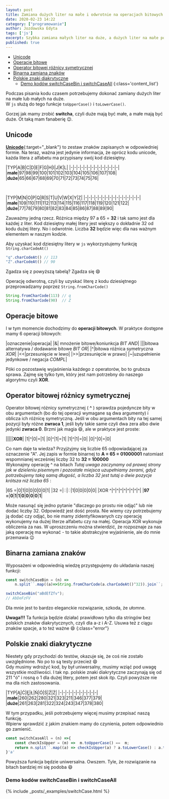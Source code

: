 ```yaml
---
layout: post
title: Zamiana dużych liter na małe i odwrotnie na operacjach bitowych
date: 2020-02-23 14:22
category: ["programowanie"]
author: Jozdowska Edyta
tags: ['js']
excerpt: Szybka zamiana małych liter na duże, a dużych liter na małe poprzez operacje bitowe
published: true
---
```


- [Unicode](#unicode)
- [Operacje bitowe](#operacje-bitowe)
- [Operator bitowej różnicy symetrycznej](#operator-bitowej-r%c3%b3%c5%bcnicy-symetrycznej)
- [Binarna zamiana znaków](#binarna-zamiana-znak%c3%b3w)
- [Polskie znaki diakrytyczne](#polskie-znaki-diakrytyczne)
  - [Demo kodów switchCaseBin i switchCaseAll](#demo-kod%c3%b3w-switchcasebin-i-switchcaseall)
{:class='content_list'}

Podczas pisania kodu czasem potrzebujemy dokonać zamiany dużych liter na małe lub małych na duże.  
W `js` służą do tego funkcje `toUpperCase()` i `toLowerCase()`. 

Gorzej jak mamy zrobić **switcha**, czyli duże mają być małe, a małe mają być duże. Ot taką mam fanaberię :wink:.  


## Unicode
[**Unicode**](https://pl.wikipedia.org/wiki/Unikod){:target="_blank"} to zestaw znaków zapisanych w odpowiedniej formie. Na teraz, ważna jest jedynie informacja, że oprócz kodu unicode, każda litera z alfabetu ma przypisany swój kod dziesiętny.

|TYP|A|B|C|D|E|F|G|H|I|J|K|L|
|-|-|-|-|-|-|-|-|-|-|-|-|-|-|
|**małe**|97|98|99|100|101|102|103|104|105|106|107|108|
|**duże**|65|66|67|68|69|70|71|72|73|74|75|76|

<br/>

|TYP|M|N|O|P|Q|R|S|T|U|V|W|X|Y|Z|
|-|-|-|-|-|-|-|-|-|-|-|-|-|-|-|-|
|**małe**|109|110|111|112|113|114|115|116|117|118|119|120|121|122|
|**duże**|77|78|79|80|81|82|83|84|85|86|87|88|89|90|  


Zauważmy jedną rzecz. Różnica między 97 a 65 = **32** i tak samo jest dla każdej z liter. Kod dziesiętny małej litery jest większy o dokładnie 32 od kodu dużej litery. No i odwrotnie. Liczba **32** będzie więc dla nas ważnym elementem w naszym kodzie. 

Aby uzyskać kod dziesiętny litery w `js` wykorzystujemy funkcję `String.charCodeAt()`
```js
"q".charCodeAt() // 113 
"Z".charCodeAt() // 90
```
Zgadza się z powyższą tabelą? Zgadza się :smile:

Operację odwrotną, czyli by uzyskać literę z kodu dziesiętnego przeprowadzamy poprzez `String.fromCharCode()`
```js
String.fromCharCode(113) // q
String.fromCharCode(90)  // Z
```

## Operacje bitowe
I w tym momencie dochodzimy do **operacji bitowych**. W praktyce dostępne mamy 6 operacji bitowych:

|oznaczenie|operacja|
|&| mnożenie bitowe/koniunkcja _BIT AND_|
|&#124;|bitowa alternatywa / dodawanie bitowe _BIT OR_|
|^|bitowa różnica symetryczna _XOR_|
|<<|przesunięcie w lewo|
|>>|przesunięcie w prawo|
|~|uzupełnienie jedynkowe / negacja _COMPL_|

Póki co pozostawię wyjaśnienia każdego z operatorów, bo to grubsza sprawa. Zajmę się tylko tym, który jest nam potrzebny do naszego algorytmu czyli **XOR**.

## Operator bitowej różnicy symetrycznej
Operator bitowej różnicy symetrycznej ( **^** ) sprawdza pojedyncze bity w obu argumentach (bo do tej operacji wymagane są dwa argumenty) i oblicza ich różnicę symetryczną. Jeśli w obu argumentach bity na tej samej pozycji były różne **zwraca 1**, jeśli były takie same czyli dwa zera albo dwie jedynki **zwraca 0**. Brzmi jak magia :smile:, ale w praktyce jest proste:

|||||**XOR**|
|1|^|0|=|1|
|0|^|1|=|1|
|1|^|1|=|0|
|0|^|0|=|0|

Co nam daje ta wiedza? Przyjżyjmy się liczbie 65 odpowiadającej za oznaczenie "A".
Jej zapis w formie binarnej to **A = 65 = 01000001** natomiast wspomnianej wcześniej liczby 32 to **32 = 100000**  
Wykonajmy operację ^ na bitach _Tutaj uwaga zaczynamy od prawej strony jak w dzieleniu pisemnym i pozostałe miejsca uzupełniamy zerami, gdyż potrzebujemy taką samą długość, a liczba 32 jest tutaj o dwie pozycje krótsza niż liczba 65_ :

|65 =|0|1|0|0|0|0|0|1|
|32 =|<span style="color:#c5c5c5">0</span>|<span style="color:#c5c5c5">0</span>|1|0|0|0|0|0|
|XOR ^|^|^|^|^|^|^|^|^|
|**97 =**|**0**|**1**|**1**|**0**|**0**|**0**|**0**|**1**|

Może nasunąć się jedno pytanie "dlaczego po prostu nie odjąć" lub nie dodać liczby 32. Odpowiedź jest dość prosta. Nie wiemy czy potrzebujemy ją dodać czy odjąć, bo nie mamy zidentyfikowanych czy operację wykonujemy na dużej literze alfabetu czy na małej. Operacja XOR wykonuje obliczenia za nas. W uproszczeniu można stwierdzić, że rozpoznaje za nas jaką operację ma wykonać - to takie abstrakcyjne wyjaśnienie, ale do mnie przemawia :wink:

## Binarna zamiana znaków
Wyposażeni w odpowiednią wiedzę przystępujemy do układania naszej funkcji:
```js
const switchCaseBin = (n) =>
    n.split``.map((a)=>String.fromCharCode(a.charCodeAt()^32)).join``;

switchCaseBin("aBdEfZfv");
// AbDeFzFV
```
Dla mnie jest to bardzo eleganckie rozwiązanie, szkoda, że ułomne.  

**Uwaga!!!** Ta funkcja będzie działać prawidłowo tylko dla stringów bez polskich znaków diakrytycznych, czyli dla a-z i A-Z. Usuwa też z ciągu znaków spacje, a to też ważne :smile:
{:class="error"}


## Polskie znaki diakrytyczne
Niestety gdy przychodzi do testów, okazuje się, że coś nie zostało uwzględnione. No po to są testy przecież :smile:  
Gdy musimy wdrożyć kod, by był uniwersalny, musimy wziąć pod uwagę wszystkie możliwości. I tak np. polskie znaki diakrytyczne zaczynają się od 211 "ó" i rosną o 1 dla dużej litery, potem jest skok itp. Czyli powyższe nie ma dla nich zastosowania.

|TYP|Ą|Ć|Ę|Ł|Ń|Ó|Ś|Ź|Ż|
|-|-|-|-|-|-|-|-|-|-|-|
|**małe**|260|262|280|321|323|211|346|377|379|
|**duże**|261|263|281|322|324|243|347|378|380|

W tym przypadku, jeśli potrzebujemy więcej musimy przepisać naszą funkcję.   
Wpierw sprawdzić z jakim znakiem mamy do czynienia, potem odpowiednio go zamienić. 
```js
const switchCaseAll = (n) =>{    
    const checkIsUpper = (m) =>  m.toUpperCase() ==  m; 
    return n.split``.map((a) => checkIsUpper(a) ? a.toLowerCase() : a.toUpperCase() ).join``;
}'a'
```
Powyższa funkcja będzie uniwersalna. Owszem. Tyle, że rozwiązanie na bitach bardziej mi się podoba :smile:

### Demo kodów switchCaseBin i switchCaseAll
{% include _posts/_examples/switchCase.html %}


